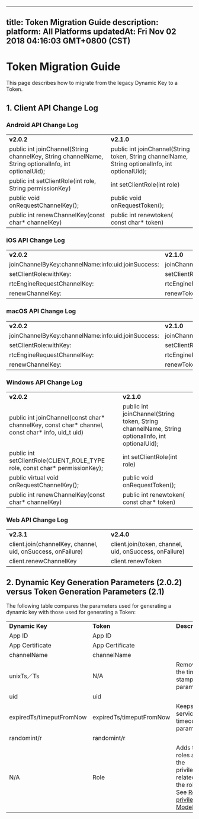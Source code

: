 
---
title: Token Migration Guide
description: 
platform: All Platforms
updatedAt: Fri Nov 02 2018 04:16:03 GMT+0800 (CST)
---
# Token Migration Guide
This page describes how to migrate from the legacy Dynamic Key to a Token.

## 1. Client API Change Log

### Android API Change Log

<table>
<colgroup>
<col/>
<col/>
</colgroup>
<tbody>
<tr><td><strong>v2.0.2</strong></td>
<td><strong>v2.1.0</strong></td>
</tr>
<tr><td>public int joinChannel(String channelKey, String channelName, String optionalInfo, int optionalUid);</td>
<td>public int joinChannel(String token, String channelName, String optionalInfo, int optionalUid);</td>
</tr>
<tr><td>public int setClientRole(int role, String permissionKey)</td>
<td>int setClientRole(int role)</td>
</tr>
<tr><td>public void onRequestChannelKey();</td>
<td>public void onRequestToken();</td>
</tr>
<tr><td>public int renewChannelKey(const char* channelKey)</td>
<td>public int renewtoken( const char* token)</td>
</tr>
</tbody>
</table>



### iOS API Change Log

<table>
<colgroup>
<col/>
<col/>
</colgroup>
<tbody>
<tr><td><strong>v2.0.2</strong></td>
<td><strong>v2.1.0</strong></td>
</tr>
<tr><td>joinChannelByKey:channelName:info:uid:joinSuccess:</td>
<td>joinChannelByToken:channelId:info:uid:joinSuccess:</td>
</tr>
<tr><td>setClientRole:withKey:</td>
<td>setClientRole:</td>
</tr>
<tr><td>rtcEngineRequestChannelKey:</td>
<td>rtcEngineRequestToken:</td>
</tr>
<tr><td>renewChannelKey:</td>
<td>renewToken:</td>
</tr>
</tbody>
</table>



### macOS API Change Log

<table>
<colgroup>
<col/>
<col/>
</colgroup>
<tbody>
<tr><td><strong>v2.0.2</strong></td>
<td><strong>v2.1.0</strong></td>
</tr>
<tr><td>joinChannelByKey:channelName:info:uid:joinSuccess:</td>
<td>joinChannelByToken:channelId:info:uid:joinSuccess:</td>
</tr>
<tr><td>setClientRole:withKey:</td>
<td>setClientRole:</td>
</tr>
<tr><td>rtcEngineRequestChannelKey:</td>
<td>rtcEngineRequestToken:</td>
</tr>
<tr><td>renewChannelKey:</td>
<td>renewToken:</td>
</tr>
</tbody>
</table>



### Windows API Change Log

<table>
<colgroup>
<col/>
<col/>
</colgroup>
<tbody>
<tr><td><strong>v2.0.2</strong></td>
<td><strong>v2.1.0</strong></td>
</tr>
<tr><td>public int joinChannel(const char* channelKey, const char* channel, const char* info, uid_t uid)</td>
<td>public int joinChannel(String token, String channelName, String optionalInfo, int optionalUid);</td>
</tr>
<tr><td>public int setClientRole(CLIENT_ROLE_TYPE role, const char* permissionKey);</td>
<td>int setClientRole(int role)</td>
</tr>
<tr><td>public virtual void onRequestChannelKey();</td>
<td>public void onRequestToken();</td>
</tr>
<tr><td>public int renewChannelKey(const char* channelKey)</td>
<td>public int renewtoken( const char* token)</td>
</tr>
</tbody>
</table>



### Web API Change Log

<table>
<colgroup>
<col/>
<col/>
</colgroup>
<tbody>
<tr><td><strong>v2.3.1</strong></td>
<td><strong>v2.4.0</strong></td>
</tr>
<tr><td>client.join(channelKey, channel, uid, onSuccess, onFailure)</td>
<td>client.join(token, channel, uid, onSuccess, onFailure)</td>
</tr>
<tr><td>client.renewChannelKey</td>
<td>client.renewToken</td>
</tr>
</tbody>
</table>



## 2. Dynamic Key Generation Parameters \(2.0.2\) versus Token Generation Parameters \(2.1\)

The following table compares the parameters used for generating a dynamic key with those used for generating a Token:

<table>
<colgroup>
<col/>
<col/>
<col/>
</colgroup>
<tbody>
<tr><td><strong>Dynamic Key</strong></td>
<td><strong>Token</strong></td>
<td><strong>Description</strong></td>
</tr>
<tr><td>App ID</td>
<td>App ID</td>
<td> </td>
</tr>
<tr><td>App Certificate</td>
<td>App Certificate</td>
<td> </td>
</tr>
<tr><td>channelName</td>
<td>channelName</td>
<td> </td>
</tr>
<tr><td>unixTs／Ts</td>
<td>N/A</td>
<td>Removes the time stamp parameter.</td>
</tr>
<tr><td>uid</td>
<td>uid</td>
<td> </td>
</tr>
<tr><td>expiredTs/timeputFromNow</td>
<td>expiredTs/timeputFromNow</td>
<td>Keeps the service timeout parameter.</td>
</tr>
<tr><td>randomint/r</td>
<td>randomint/r</td>
<td> </td>
</tr>
<tr><td>N/A</td>
<td>Role</td>
<td>Adds the roles and the privileges related to the roles. See <a href="../../en/Agora%20Platform/token.md"><span>Role-privilege Model</span></a>.</td>
</tr>
</tbody>
</table>




